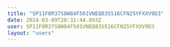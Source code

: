 ```yaml
---
title: "SP11F0R37S8W84F501VNEQ83S516CFN25YFXXV9D3"
date: 2024-03-09T20:31:44.893Z
user: SP11F0R37S8W84F501VNEQ83S516CFN25YFXXV9D3
layout: "users"
---
```

    